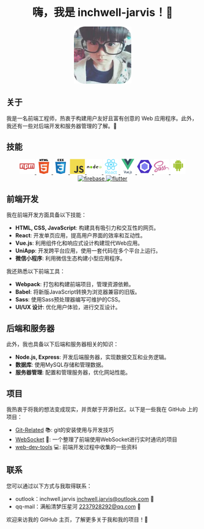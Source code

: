 
<div align="center">
  <h1>嗨，我是 inchwell-jarvis！👋</h1>
  <img src="https://github.com/inchwell-jarvis/inchwell-jarvis/blob/main/images/avatar.png?raw=true" alt="My Avatar" width="150" height="150" >
</div>

## 关于
我是一名前端工程师，热衷于构建用户友好且富有创意的 Web 应用程序。此外，我还有一些对后端开发和服务器管理的了解。🚀

## 技能

<div align="center">
  <p align="center">
    <a href="https://npmjs.com" target="_blank">
      <img src="https://github.com/devicons/devicon/blob/master/icons/npm/npm-original-wordmark.svg" alt="Npm" width="40" height="40"/>
    </a>
    <a href="https://www.w3.org/html/" target="_blank">
      <img src="https://raw.githubusercontent.com/devicons/devicon/master/icons/html5/html5-original-wordmark.svg" alt="html5" width="40" height="40"/>
    </a>
    <a href="https://www.w3schools.com/css/" target="_blank">
      <img src="https://raw.githubusercontent.com/devicons/devicon/master/icons/css3/css3-original-wordmark.svg" alt="css3" width="40" height="40"/>
    </a>
    <a href="https://www.javascript.com" target="_blank">
      <img src="https://raw.githubusercontent.com/devicons/devicon/master/icons/javascript/javascript-original.svg" alt="javascript" width="40" height="40"/>
    </a>
    <a href="https://nodejs.org" target="_blank">
      <img src="https://github.com/devicons/devicon/blob/master/icons/nodejs/nodejs-original-wordmark.svg" alt="Node.js" width="40" height="40"/>
    </a>
    <a href="https://reactjs.org/" target="_blank">
      <img src="https://raw.githubusercontent.com/devicons/devicon/master/icons/react/react-original-wordmark.svg" alt="react" width="40" height="40"/>
    </a>
    <a href="https://vuejs.org/" target="_blank">
      <img src="https://raw.githubusercontent.com/devicons/devicon/master/icons/vuejs/vuejs-original-wordmark.svg" alt="vuejs" width="40" height="40"/>
    </a>
     <a href="https://eslint.cn" target="_blank">
      <img src="https://github.com/devicons/devicon/blob/master/icons/eslint/eslint-original.svg" alt="Eslint" width="40" height="40"/>
    </a>
    <a href="https://sass.hk" target="_blank">
      <img src="https://github.com/devicons/devicon/blob/master/icons/sass/sass-original.svg" alt="Sass" width="40" height="40"/>
    </a>
    <a href="https://developer.android.com" target="_blank">
      <img src="https://raw.githubusercontent.com/devicons/devicon/master/icons/android/android-original-wordmark.svg" alt="android" width="40" height="40"/>
    </a>
    <a href="https://firebase.google.com/" target="_blank">
      <img src="https://www.vectorlogo.zone/logos/firebase/firebase-icon.svg" alt="firebase" width="40" height="40"/>
    </a>
    <a href="https://flutter.dev" target="_blank">
      <img src="https://www.vectorlogo.zone/logos/flutterio/flutterio-icon.svg" alt="flutter" width="40" height="40"/>
    </a>
  
    

    
  </p>
</div>

## 前端开发

我在前端开发方面具备以下技能：

- **HTML, CSS, JavaScript**: 构建具有吸引力和交互性的网页。
- **React**: 开发单页应用，提高用户界面的效率和互动性。
- **Vue.js**: 利用组件化和响应式设计构建现代Web应用。
- **UniApp**: 开发跨平台应用，使用一套代码在多个平台上运行。
- **微信小程序**: 利用微信生态构建小型应用程序。

我还熟悉以下前端工具：

- **Webpack**: 打包和构建前端项目，管理资源依赖。
- **Babel**: 将新版JavaScript转换为浏览器兼容的旧版。
- **Sass**: 使用Sass预处理器编写可维护的CSS。
- **UI/UX 设计**: 优化用户体验，进行交互设计。

## 后端和服务器

此外，我也具备以下后端和服务器相关的知识：

- **Node.js, Express**: 开发后端服务器，实现数据交互和业务逻辑。
- **数据库**: 使用MySQL存储和管理数据。
- **服务器管理**: 配置和管理服务器，优化网站性能。

## 项目
我热衷于将我的想法变成现实，并贡献于开源社区。以下是一些我在 GitHub 上的项目：
- [Git-Related](https://github.com/inchwell-jarvis/Git-Related) 📚: git的安装使用与开发技巧
- [WebSocket](https://github.com/inchwell-jarvis/WebSocket) 🌟: 一个整理了前端使用WebSocket进行实时通讯的项目
- [web-dev-tools](https://github.com/inchwell-jarvis/web-dev-tools) 💻: 前端开发过程中收集的一些资料
## 联系
您可以通过以下方式与我取得联系：

- outlook：inchwell.jarvis inchwell.jarvis@outlook.com 📧
- qq-mail：满船清梦压星河   2237928292@qq.com 🌟

欢迎来访我的 GitHub 主页，了解更多关于我和我的项目！🌟
